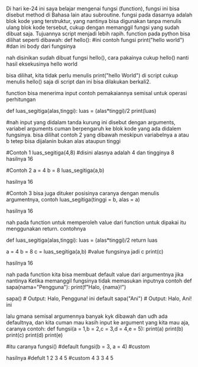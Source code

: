 Di hari ke-24 ini saya belajar mengenai fungsi (function), fungsi ini bisa disebut method di Bahasa lain atau subroutine. 
fungsi pada dasarnya adalah blok kode yang terstruktur, yang nantinya bisa digunakan tanpa menulis ulang blok kode tersebut, cukup dengan memanggil fungsi yang sudah dibuat saja. Tujuannya script menjadi lebih rapih. function pada python bisa dilihat seperti dibawah:
def hello(): #ini contoh fungsi
	print("hello world") #dan ini body dari fungsinya

nah disinikan sudah dibuat fungsi hello(), cara pakainya cukup
hello()
nanti hasil eksekusinya
hello world

bisa dilihat, kita tidak perlu menulis print("hello World") di script cukup menulis hello() saja di script dan ini bisa dilakukan berkali2.

function bisa menerima input
contoh pemakaiannya semisal untuk operasi perhitungan

def luas_segitiga(alas,tinggi): 
	luas = (alas*tinggi)/2
	print(luas)

#nah input yang didalam tanda kurung ini disebut dengan arguments, variabel arguments cuman berpengaruh ke blok kode yang ada didalem fungsinya. bisa dilihat contoh 2 yang dibawah meskipun variabelnya a atau b tetep bisa dijalanin bukan alas ataupun tinggi

#Contoh 1
luas_segitiga(4,8) #disini alasnya adalah 4 dan tingginya 8
hasilnya
16

#Contoh 2
a = 4
b = 8
luas_segitiga(a,b) 

hasilnya
16

#Contoh 3 bisa juga dituker posisinya caranya dengan menulis argumentnya, contoh
luas_segitiga(tinggi = b, alas = a)

hasilnya
16

nah pada function untuk memperoleh value dari function untuk dipakai itu menggunakan return. contohnya

def luas_segitiga(alas,tinggi): 
	luas = (alas*tinggi)/2
	return luas

a = 4
b = 8
c = luas_segitiga(a,b) #value fungsinya jadi c
print(c)

hasilnya
16

nah pada function kita bisa membuat default value dari argumentnya jika nantinya Ketika memanggil fungsinya tidak memasukan inputnya
contoh
def sapa(nama="Pengguna"):
    print(f"Halo, {nama}!")

sapa()          # Output: Halo, Pengguna! ini default
sapa("Ani")     # Output: Halo, Ani! ini 


lalu gmana semisal argumennya banyak kyk dibawah dan udh ada defaultnya, dan kita cuman mau kasih input ke  argument yang kita mau aja, caranya contoh:
def fungsi(a = 1,b = 2,c = 3,d = 4,e = 5):
	print(a)
	print(b)
	print(c)
	print(d)
	print(e)

#itu caranya
fungsi() #default
fungsi(b = 3, a = 4) #custom

hasilnya
#defult
1
2
3
4
5
#custom
4
3
3
4
5


